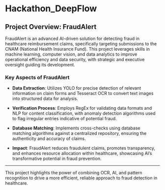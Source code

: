 # Hackathon_DeepFlow

## Project Overview: FraudAlert

FraudAlert is an advanced AI-driven solution for detecting fraud in healthcare reimbursement claims, specifically targeting submissions to the CNAM (National Health Insurance Fund). This project leverages skills in machine learning, computer vision, and data analytics to improve operational efficiency and data security, with strategic and executive oversight guiding its development.

### Key Aspects of FraudAlert

- **Data Extraction**: Utilizes YOLO for precise detection of relevant information on claim forms and Tesseract OCR to convert text images into structured data for analysis.

- **Verification Process**: Employs RegEx for validating data formats and NLP for content classification, with anomaly detection algorithms used to flag irregular entries indicative of potential fraud.

- **Database Matching**: Implements cross-checks using database matching algorithms against a centralized repository, ensuring the authenticity and accuracy of claims.

- **Impact**: FraudAlert reduces fraudulent claims, promotes transparency, and enhances resource allocation within healthcare, showcasing AI’s transformative potential in fraud prevention.

---

This project highlights the power of combining OCR, AI, and pattern recognition to drive a more efficient, reliable approach to fraud detection in healthcare.
